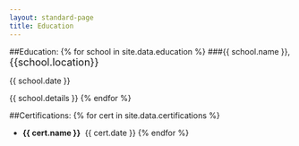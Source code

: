 ```yaml
---
layout: standard-page
title: Education
---
```


##Education:
{% for school in site.data.education %}
###{{ school.name }}, <span style="font-size:large;">{{school.location}}</span>

{{ school.date }}

{{ school.details }}
{% endfor %}

##Certifications:
{% for cert in site.data.certifications %}
* **{{ cert.name }}**&nbsp;&nbsp;{{ cert.date }}
{% endfor %}
